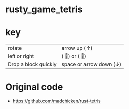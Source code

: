# rusty_game_tetris


# key

|||
|-|-|
|rotate |arrow up (↑)|
|left or right | ( ⃖)  or ( ⃗) |
|Drop a block quickly | space or arrow down (↓) |


# Original code
- https://github.com/madchicken/rust-tetris
